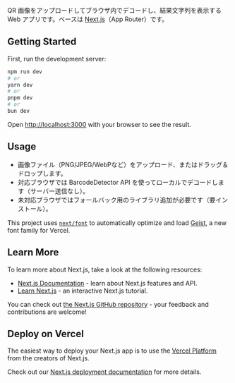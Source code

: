 QR 画像をアップロードしてブラウザ内でデコードし、結果文字列を表示する Web アプリです。ベースは [Next.js](https://nextjs.org)（App Router）です。

## Getting Started

First, run the development server:

```bash
npm run dev
# or
yarn dev
# or
pnpm dev
# or
bun dev
```

Open [http://localhost:3000](http://localhost:3000) with your browser to see the result.

## Usage

- 画像ファイル（PNG/JPEG/WebPなど）をアップロード、またはドラッグ＆ドロップします。
- 対応ブラウザでは BarcodeDetector API を使ってローカルでデコードします（サーバー送信なし）。
- 未対応ブラウザではフォールバック用のライブラリ追加が必要です（要インストール）。

This project uses [`next/font`](https://nextjs.org/docs/app/building-your-application/optimizing/fonts) to automatically optimize and load [Geist](https://vercel.com/font), a new font family for Vercel.

## Learn More

To learn more about Next.js, take a look at the following resources:

- [Next.js Documentation](https://nextjs.org/docs) - learn about Next.js features and API.
- [Learn Next.js](https://nextjs.org/learn) - an interactive Next.js tutorial.

You can check out [the Next.js GitHub repository](https://github.com/vercel/next.js) - your feedback and contributions are welcome!

## Deploy on Vercel

The easiest way to deploy your Next.js app is to use the [Vercel Platform](https://vercel.com/new?utm_medium=default-template&filter=next.js&utm_source=create-next-app&utm_campaign=create-next-app-readme) from the creators of Next.js.

Check out our [Next.js deployment documentation](https://nextjs.org/docs/app/building-your-application/deploying) for more details.
